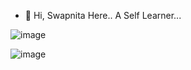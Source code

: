 - 👋 Hi,
Swapnita Here..
A Self Learner...

![image](https://user-images.githubusercontent.com/84386293/166912900-c309c322-1eba-4a7b-a6a8-45ec05662b19.png)

![image](https://user-images.githubusercontent.com/84386293/166912992-223e48f4-4f50-4ae1-9c60-5278ddad5795.png)

